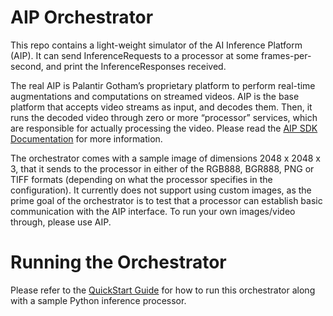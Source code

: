 AIP Orchestrator
================

This repo contains a light-weight simulator of the AI Inference Platform (AIP). It can send InferenceRequests to a processor at some frames-per-second, and print the InferenceResponses received.

The real AIP is Palantir Gotham’s proprietary platform to perform real-time augmentations and computations on streamed videos. AIP is the base platform that accepts video streams as input, and decodes them. Then, it runs the decoded video through zero or more “processor” services, which are responsible for actually processing the video. Please read the [AIP SDK Documentation](https://pages.github.palantir.build/video/aip-sdk/introduction) for more information.

The orchestrator comes with a sample image of dimensions 2048 x 2048 x 3, that it sends to the processor in either of the RGB888, BGR888, PNG or TIFF formats (depending on what the processor specifies in the configuration). It currently does not support using custom images, as the prime goal of the orchestrator is to test that a processor can establish basic communication with the AIP interface. To run your own images/video through, please use AIP.

Running the Orchestrator
========================

Please refer to the [QuickStart Guide](https://palantir.github.io/aip-sdk/quickstart) for how to run this orchestrator along with a sample Python inference processor.